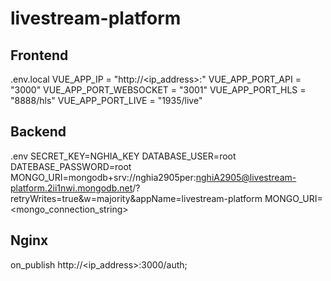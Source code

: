 # livestream-platform

## Frontend
.env.local
VUE_APP_IP = "http://<ip_address>:"
VUE_APP_PORT_API = "3000"
VUE_APP_PORT_WEBSOCKET = "3001"
VUE_APP_PORT_HLS = "8888/hls"
VUE_APP_PORT_LIVE = "1935/live"

## Backend
.env
SECRET_KEY=NGHIA_KEY
DATABASE_USER=root
DATEBASE_PASSWORD=root
MONGO_URI=mongodb+srv://nghia2905per:nghiA2905@livestream-platform.2ii1nwi.mongodb.net/?retryWrites=true&w=majority&appName=livestream-platform
MONGO_URI=<mongo_connection_string>

## Nginx
on_publish http://<ip_address>:3000/auth;